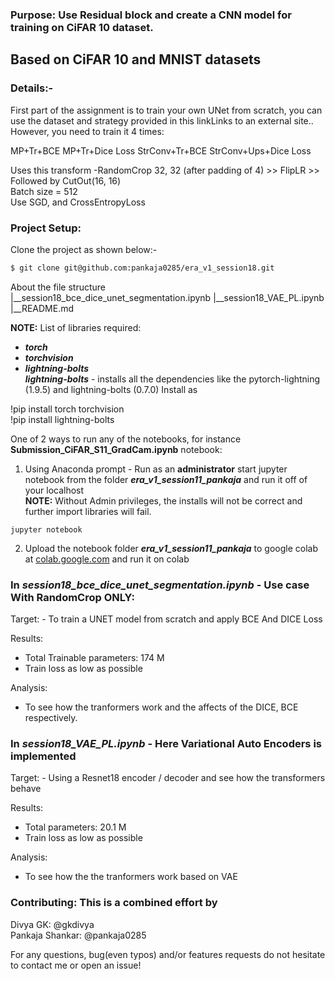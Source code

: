 ### Purpose: Use Residual block and create a CNN model for training on CiFAR 10 dataset.

## Based on CiFAR 10 and MNIST datasets
### Details:- 
<p>
First part of the assignment is to train your own UNet from scratch, you can use the dataset and strategy provided in this linkLinks to an external site.. However, you need to train it 4 times:

MP+Tr+BCE
MP+Tr+Dice Loss
StrConv+Tr+BCE
StrConv+Ups+Dice Loss
</p>

Uses this transform -RandomCrop 32, 32 (after padding of 4) >> FlipLR >> Followed by CutOut(16, 16) <br/>
Batch size = 512 <br/>
Use SGD, and CrossEntropyLoss <br/>

### Project Setup:
Clone the project as shown below:-

```bash
$ git clone git@github.com:pankaja0285/era_v1_session18.git
```
About the file structure</br>
|__session18_bce_dice_unet_segmentation.ipynb
|__session18_VAE_PL.ipynb<br/>
|__README.md<br/>

**NOTE:** List of libraries required: 
- ***torch*** 
- ***torchvision***
- ***lightning-bolts***<br/>
***lightning-bolts*** - installs all the dependencies like the
pytorch-lightning (1.9.5) and lightning-bolts (0.7.0)
Install as

!pip install torch torchvision <br/>
!pip install lightning-bolts

One of 2 ways to run any of the notebooks, for instance **Submission_CiFAR_S11_GradCam.ipynb** notebook:<br/>
1. Using Anaconda prompt - Run as an **administrator** start jupyter notebook from the folder ***era_v1_session11_pankaja*** and run it off of your localhost<br/>
**NOTE:** Without Admin privileges, the installs will not be correct and further import libraries will fail. <br/>
```
jupyter notebook
```
2. Upload the notebook folder ***era_v1_session11_pankaja*** to google colab at [colab.google.com](https://colab.research.google.com/) and run it on colab<br/>

### In <i>session18_bce_dice_unet_segmentation.ipynb</i> - Use case With RandomCrop ONLY:

<p>
Target:
- To train a UNET model from scratch and apply BCE And DICE Loss

Results:
- Total Trainable parameters: 174 M
- Train loss as low as possible 

Analysis:
- To see how the tranformers work and the affects of the DICE, BCE 
  respectively.
</p>

### In <i>session18_VAE_PL.ipynb</i> - Here Variational Auto Encoders is implemented

<p>
Target:
- Using a Resnet18 encoder / decoder and see how the 
  transformers behave

Results:
- Total parameters: 20.1 M
- Train loss as low as possible  

Analysis:
- To see how the the tranformers work based on VAE
</p>

### Contributing: This is a combined effort by 
Divya GK: @gkdivya <br/>
Pankaja Shankar: @pankaja0285<br/>

For any questions, bug(even typos) and/or features requests do not hesitate to contact me or open an issue!
